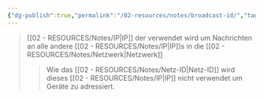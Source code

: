 ```yaml
---
{"dg-publish":true,"permalink":"/02-resources/notes/broadcast-id/","tags":["netzwerk/ip/ipv4"],"updated":"2024-07-30T08:43:13.339+02:00"}
---
```


>[[02 - RESOURCES/Notes/IP\|IP]] der verwendet wird um Nachrichten an alle andere [[02 - RESOURCES/Notes/IP\|IP]]s in die [[02 - RESOURCES/Notes/Netzwerk\|Netzwerk]]
>>Wie das [[02 - RESOURCES/Notes/Netz-ID\|Netz-ID]] wird dieses [[02 - RESOURCES/Notes/IP\|IP]] nicht verwendet um Geräte zu adressiert.
